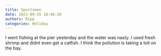 ```yaml
---
title: Sportsman
date: 2021-09-25 18:46:26
authors: Ripp
categories: Holiday
---
```


 I went fishing at the pier yesterday and the water was nasty. I used fresh shrimp and didnt even get a catfish. I think the pollution is taking a toll on the bay.